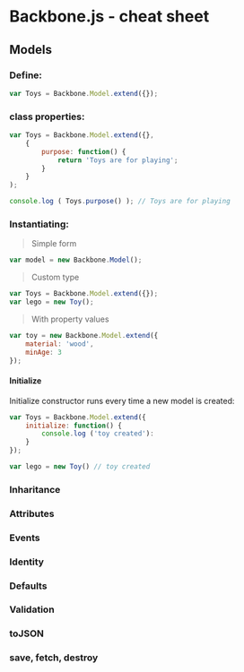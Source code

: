 # Backbone.js - cheat sheet

## Models

### Define:
```js
var Toys = Backbone.Model.extend({});
```

### class properties:
```js
var Toys = Backbone.Model.extend({},
    {
        purpose: function() {
            return 'Toys are for playing';
        }
    }
);

console.log ( Toys.purpose() ); // Toys are for playing
```

### Instantiating:
> Simple form
```js
var model = new Backbone.Model();
```

> Custom type
```js 
var Toys = Backbone.Model.extend({});
var lego = new Toy();
```

> With property values
```js 
var toy = new Backbone.Model.extend({
    material: 'wood',
    minAge: 3
});
```
#### Initialize 
Initialize constructor runs every time a new model is created:
```js
var Toys = Backbone.Model.extend({
    initialize: function() {
        console.log ('toy created'):
    }
});

var lego = new Toy() // toy created
```

### Inharitance
### Attributes
### Events
### Identity
### Defaults
### Validation
### toJSON
### save, fetch, destroy